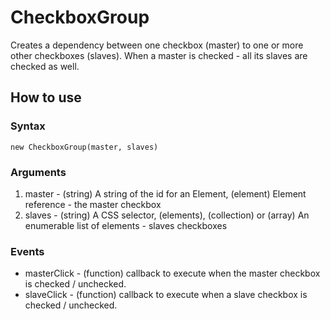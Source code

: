 # CheckboxGroup #

Creates a dependency between one checkbox (master) to one or more other checkboxes (slaves). When
a master is checked - all its slaves are checked as well.

## How to use ##

### Syntax ###

    new CheckboxGroup(master, slaves)

### Arguments ###

1. master - (string) A string of the id for an Element, (element) Element reference - the master checkbox
2. slaves - (string) A CSS selector, (elements), (collection) or (array) An enumerable list of elements - slaves checkboxes

### Events ###

- masterClick - (function) callback to execute when the master checkbox is checked / unchecked.
- slaveClick - (function) callback to execute when a slave checkbox is checked / unchecked.